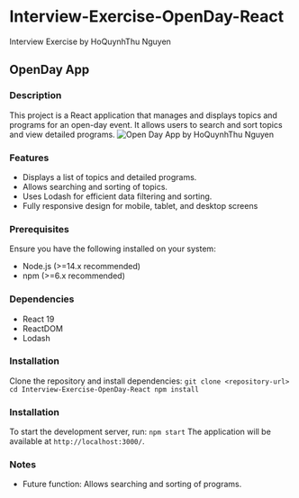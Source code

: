 # Interview-Exercise-OpenDay-React
Interview Exercise by HoQuynhThu Nguyen

## OpenDay App

### Description
This project is a React application that manages and displays topics and programs for an open-day event. It allows users to search and sort topics and view detailed programs.
![Open Day App by HoQuynhThu Nguyen](/assets/images/image.jpg")

### Features
- Displays a list of topics and detailed programs.
- Allows searching and sorting of topics.
- Uses Lodash for efficient data filtering and sorting.
- Fully responsive design for mobile, tablet, and desktop screens
  
### Prerequisites
Ensure you have the following installed on your system:
- Node.js (>=14.x recommended)
- npm (>=6.x recommended)

### Dependencies
- React 19
- ReactDOM
- Lodash

### Installation
Clone the repository and install dependencies:
``git clone <repository-url>
cd Interview-Exercise-OpenDay-React
npm install``

### Installation
To start the development server, run:
``npm start``
The application will be available at `http://localhost:3000/`.

### Notes
- Future function: Allows searching and sorting of programs.



